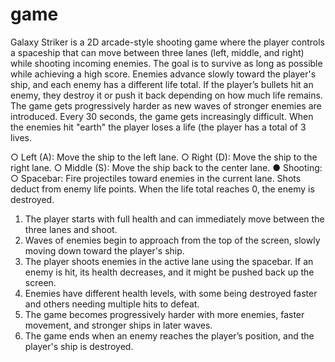 # game
Galaxy Striker is a 2D arcade-style shooting game where the player controls a spaceship that can
move between three lanes (left, middle, and right) while shooting incoming enemies. The
goal is to survive as long as possible while achieving a
high score. Enemies advance slowly toward the player's
ship, and each enemy has a different life total. If the
player’s bullets hit an enemy, they destroy it or push
it back depending on how much life remains. The game
gets progressively harder as new waves of stronger
enemies are introduced. Every 30 seconds, the game gets increasingly difficult. 
When the enemies hit "earth" the player loses a life (the player has a total of 3 lives. 

○ Left (A): Move the ship to the left lane.
○ Right (D): Move the ship to the right lane.
○ Middle (S): Move the ship back to the center lane.
● Shooting:
○ Spacebar: Fire projectiles toward enemies in the current lane. Shots deduct from
enemy life points. When the life total reaches 0, the enemy is destroyed.

1. The player starts with full health and can immediately move between the three lanes and
shoot.
2. Waves of enemies begin to approach from the top of the screen, slowly moving down
toward the player's ship.
3. The player shoots enemies in the active lane using the spacebar. If an enemy is hit, its
health decreases, and it might be pushed back up the screen.
4. Enemies have different health levels, with some being destroyed faster and others
needing multiple hits to defeat.
5. The game becomes progressively harder with more enemies, faster movement, and
stronger ships in later waves.
6. The game ends when an enemy reaches the player’s position, and the player's ship is
destroyed.
